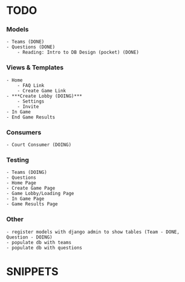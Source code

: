 # TODO

### Models
    - Teams (DONE)
    - Questions (DONE)
        - Reading: Intro to DB Design (pocket) (DONE)

### Views & Templates
    - Home
        - FAQ Link
        - Create Game Link
    - ***Create Lobby (DOING)***
        - Settings
        - Invite 
    - In Game
    - End Game Results

### Consumers
    - Court Consumer (DOING)

### Testing
    - Teams (DOING)
    - Questions
    - Home Page
    - Create Game Page
    - Game Lobby/Loading Page
    - In Game Page
    - Game Results Page

### Other
    - register models with django admin to show tables (Team - DONE, Question - DOING)
    - populate db with teams 
    - populate db with questions

# SNIPPETS
<!-- from court.models import Team -->